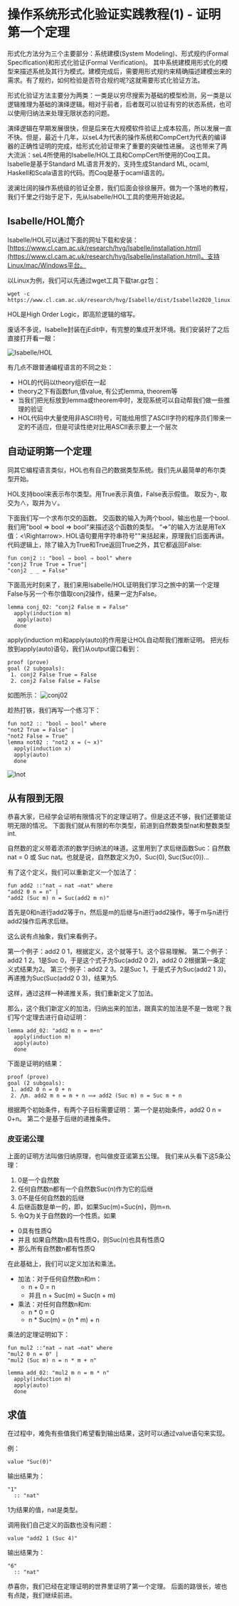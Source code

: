 # 操作系统形式化验证实践教程(1) - 证明第一个定理

形式化方法分为三个主要部分：系统建模(System Modeling)、形式规约(Formal Specification)和形式化验证(Formal Verification)。
其中系统建模用形式化的模型来描述系统及其行为模式。建模完成后，需要用形式规约来精确描述建模出来的需求。有了规约，如何检验是否符合规约呢?这就需要形式化验证方法。

形式化验证方法主要分为两类：一类是以穷尽搜索为基础的模型检测，另一类是以逻辑推理为基础的演绎逻辑。相对于前者，后者既可以验证有穷的状态系统，也可以使用归纳法来处理无限状态的问题。

演绎逻辑在早期发展很快，但是后来在大规模软件验证上成本较高，所以发展一直不快。但是，最近十几年，以seL4为代表的操作系统和CompCert为代表的编译器的正确性证明的完成，给形式化验证带来了重要的突破性进展。
这也带来了两大流派：seL4所使用的Isabelle/HOL工具和CompCert所使用的Coq工具。
Isabelle是基于Standard ML语言开发的，支持生成Standard ML, ocaml, Haskell和Scala语言的代码。而Coq是基于ocaml语言的。

波澜壮阔的操作系统级的验证全景，我们后面会徐徐展开。做为一个落地的教程，我们千里之行始于足下，先从Isabelle/HOL工具的使用开始说起。

## Isabelle/HOL简介

Isabelle/HOL可以通过下面的网址下载和安装：[https://www.cl.cam.ac.uk/research/hvg/Isabelle/installation.html](https://www.cl.cam.ac.uk/research/hvg/Isabelle/installation.html)。支持Linux/mac/Windows平台。

以Linux为例，我们可以先通过wget工具下载tar.gz包：
```
wget -c https://www.cl.cam.ac.uk/research/hvg/Isabelle/dist/Isabelle2020_linux.tar.gz
```

HOL是High Order Logic，即高阶逻辑的缩写。

废话不多说，Isabelle封装在jEdit中，有完整的集成开发环境。我们安装好了之后直接打开看一眼：

![Isabelle/HOL](https://upload-images.jianshu.io/upload_images/1638145-8e4275af60afb16e.png?imageMogr2/auto-orient/strip%7CimageView2/2/w/1240)

有几点不跟普通编程语言的不同之处：
- HOL的代码以theory组织在一起
- theory之下有函数fun,值value, 有公式lemma, theorem等
- 当我们把光标放到lemma或theorem中时，发现系统可以自动帮我们做一些推理的验证
- HOL代码中大量使用非ASCII符号，可能给用惯了ASCII字符的程序员们带来一定的不适应，但是可读性绝对比用ASCII表示要上一个层次

## 自动证明第一个定理

同其它编程语言类似，HOL也有自己的数据类型系统。我们先从最简单的布尔类型开始。

HOL支持bool来表示布尔类型。用True表示真值，False表示假值。
取反为$\lnot$, 取交为$\land$，取并为$\lor$。

下面我们写一个求布尔交的函数。
交函数的输入为两个bool，输出也是一个bool. 
我们用"bool ⇒ bool ⇒ bool"来描述这个函数的类型。
“⇒”的输入方法是用TeX值：<\Rightarrow>.
HOL语句要用字符串符号""来括起来，原理我们后面再讲。
代码逻辑上，除了输入为True和True返回True之外，其它都返回False:
```hol
fun conj2 :: "bool ⇒ bool ⇒ bool" where
"conj2 True True = True"|
"conj2 _ _ = False"
```

下面高光时刻来了，我们来用Isabelle/HOL证明我们学习之旅中的第一个定理False与另一个布尔值取conj2操作，结果一定为False。

```hol
lemma conj_02: "conj2 False m = False"
  apply(induction m)
   apply(auto)
  done
```
apply(induction m)和apply(auto)的作用是让HOL自动帮我们推断证明。
把光标放到apply(auto)语句，我们从output窗口看到：
```
proof (prove)
goal (2 subgoals):
 1. conj2 False True = False
 2. conj2 False False = False
```
如图所示：
![conj02](https://upload-images.jianshu.io/upload_images/1638145-5d5d1df63ba78554.png?imageMogr2/auto-orient/strip%7CimageView2/2/w/1240)

趁热打铁，我们再写一个练习下：
```
fun not2 :: "bool ⇒ bool" where
"not2 True = False" |
"not2 False = True"
lemma not02 : "not2 x = (¬ x)"
  apply(induction x)
  apply(auto)
  done
```
![lnot](https://upload-images.jianshu.io/upload_images/1638145-cbbae96b576c8bac.png?imageMogr2/auto-orient/strip%7CimageView2/2/w/1240)

## 从有限到无限

恭喜大家，已经学会证明有限情况下的定理证明了。但是这还不够，我们还要能证明无限的情况。
下面我们就从有限的布尔类型，前进到自然数类型nat和整数类型int. 

自然数的定义带着浓浓的数学归纳法的味道。这里用到了求后继函数Suc：自然数nat = 0 或 Suc nat。也就是说，自然数定义为0，Suc(0), Suc(Suc(0))...

有了这个定义，我们可以重新定义一个加法了：
```
fun add2 ::"nat ⇒ nat ⇒nat" where 
"add2 0 n = n" | 
"add2 (Suc m) n = Suc(add2 m n)"
```
首先是0和n进行add2等于n，然后是m的后继与n进行add2操作，等于m与n进行add2操作后再求后继。

这么说有点抽象，我们来看例子。

第一个例子：add2 0 1，根据定义，这个就等于1。这个容易理解。
第二个例子：add2 1 2。1是Suc 0，于是这个式子为Suc(add2 0 2)，add2 0 2根据第一条定义式结果为2。
第三个例子：add2 2 3。2是Suc 1，于是式子为Suc(add2 1 3)，再递推为Suc(Suc(add2 0 3)，结果为5.

这样，通过这样一种递推关系，我们重新定义了加法。

那么，这个我们新定义的加法，归纳出来的加法，跟真实的加法是不是一致呢？我们写个定理去进行自动证明：
```
lemma add_02: "add2 m n = m+n"
  apply(induction m)
  apply(auto)
  done
```

下面是证明的结果：
```
proof (prove)
goal (2 subgoals):
 1. add2 0 n = 0 + n
 2. ⋀m. add2 m n = m + n ⟹ add2 (Suc m) n = Suc m + n
```
根据两个初始条件，有两个子目标需要证明：
第一个是初始条件，add2 0 n = 0+n。
第二个是基于后继的递推条件。

### 皮亚诺公理

上面的证明方法叫做归纳原理，也叫做皮亚诺第五公理。
我们来从头看下这5条公理：
1. 0是一个自然数
2. 任何自然数n都有一个自然数Suc(n)作为它的后继
3. 0不是任何自然数的后继
4. 后继函数是单一的，即，如果Suc(m)=Suc(n)，则m=n. 
5. 令Q为关于自然数的一个性质。如果
- 0具有性质Q
- 并且 如果自然数n具有性质Q，则Suc(n)也具有性质Q
- 那么所有自然数n都有性质Q

在此基础上，我们可以定义加法和乘法。

- 加法：对于任何自然数n和m：
  - n + 0 = n
  - 并且 n + Suc(m) = Suc(n + m)
- 乘法：对任何自然数n和m:
  - n * 0 = 0
  - n * Suc(m) = (n * m) + n 

乘法的定理证明如下：
```
fun mul2 ::"nat ⇒ nat ⇒nat" where 
"mul2 0 n = 0" | 
"mul2 (Suc m) n = n * m + n"

lemma add_02: "mul2 m n = m * n"
  apply(induction m)
  apply(auto)
  done
```

## 求值

在过程中，难免有些值我们希望看到输出结果，这时可以通过value语句来实现。

例：
```
value "Suc(0)"
```
输出结果为：
```
"1"
  :: "nat"
```
1为结果的值，nat是类型。

调用我们自己定义的函数也没有问题：
```
value "add2 1 (Suc 4)"
```

输出结果为：
```
"6"
  :: "nat"
```

恭喜你，我们已经在定理证明的世界里证明了第一个定理。
后面的路很长，坡也有点陡，我们继续前进。

